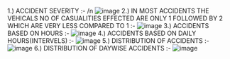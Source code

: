 


1.) ACCIDENT SEVERITY :- /n
![image](https://github.com/user-attachments/assets/a5ceb919-ee6a-450e-9966-f5a0e842ac51)
2.)  IN MOST ACCIDENTS THE VEHICALS NO OF CASUALITIES EFFECTED ARE ONLY 1 FOLLOWED BY 2 WHICH ARE VERY LESS COMPARED TO 1 :-
![image](https://github.com/user-attachments/assets/1d19e79c-87b2-4001-ba01-018f3908bb6e)
3.) ACCIDENTS BASED ON HOURS :-
![image](https://github.com/user-attachments/assets/8a1d7e58-fcce-4106-9ac1-97614e66650d)
4.) ACCIDENTS BASED ON DAILY HOURS(INTERVELS) :-
![image](https://github.com/user-attachments/assets/24322a43-a3cc-438e-a3e0-b4cc9f14dbd3)
5.) DISTRIBUTION OF ACCIDENTS :-
![image](https://github.com/user-attachments/assets/2d99eb0c-17ef-426a-a447-ce44c5177e98)
6.) DISTRIBUTION OF DAYWISE ACCIDENTS :-
![image](https://github.com/user-attachments/assets/e714d3a0-fb8c-44f2-9efc-1960c0da0941)



